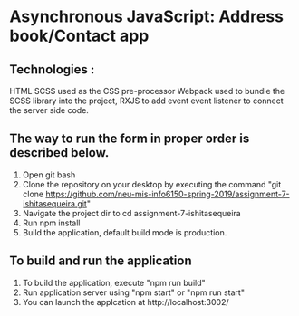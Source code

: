 # Asynchronous JavaScript: Address book/Contact app

## Technologies :
HTML SCSS used as the CSS pre-processor Webpack used to bundle the SCSS library into the project, RXJS to add event event listener to connect the server side code.

## The way to run the form in proper order is described below.
1. Open git bash
2. Clone the repository on your desktop by executing the command "git clone https://github.com/neu-mis-info6150-spring-2019/assignment-7-ishitasequeira.git"
3. Navigate the project dir to cd assignment-7-ishitasequeira
4. Run npm install
5. Build the application, default build mode is production. 

## To build and run the application
1. To build the application, execute "npm run build"
2. Run application server using "npm start" or "npm run start"
3. You can launch the applcation at http://localhost:3002/
